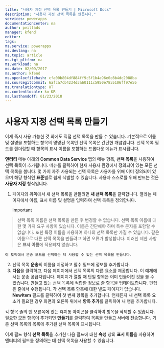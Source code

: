 ```yaml
---
title: "사용자 지정 선택 목록 만들기 | Microsoft Docs"
description: "사용자 지정 선택 목록을 만듭니다."
services: powerapps
documentationcenter: na
author: pvillads
manager: kfend
editor: 
tags: 
ms.service: powerapps
ms.devlang: na
ms.topic: article
ms.tgt_pltfrm: na
ms.workload: na
ms.date: 02/09/2017
ms.author: kfend
ms.openlocfilehash: cfa00b804df884ff9c5f1b4a96e0e8b4dc2088ba
ms.sourcegitcommit: 6afca7cb4234d3a60111c5950e7855106ff97e56
ms.translationtype: HT
ms.contentlocale: ko-KR
ms.lasthandoff: 01/23/2018
---
```

# <a name="create-custom-picklists"></a>사용자 지정 선택 목록 만들기
이제 즉시 사용 가능한 것 외에도 직접 선택 목록을 만들 수 있습니다. 기본적으로 이름 및 설명을 포함하는 항목의 명명된 목록인 선택 목록은 간단한 개념입니다. 선택 목록 필드를 렌더링할 때 항목의 표시 이름을 포함하는 드롭다운 메뉴가 표시됩니다. 

**엔터티** 메뉴 아래의 **Common Data Service** 탭의 메뉴 항목, **선택 목록**을 사용하여 선택 목록이 추가됩니다. 메뉴를 클릭하여 현재 사용자 환경에서 정의되어 있는 모든 선택 목록을 봅니다. 몇 가지 자주 사용되는 선택 목록은 사용자를 위해 이미 정의되어 있으며 해당 형식인 **표준**별로 쉽게 식별할 수 있습니다. 사용자 스스로를 위해 만드는 것은 **사용자 지정** 형식입니다.

1. 페이지의 위쪽에서 새 선택 목록을 만들려면 **새 선택 목록**을 클릭합니다. 열리는 페이지에서 이름, 표시 이름 및 설명을 입력하여 선택 목록을 정의합니다.
   > [!IMPORTANT]
> 선택 목록 이름은 선택 목록을 만든 후 변경할 수 없습니다. 선택 목록 이름에 대한 몇 가지 요구 사항이 있습니다. 이름은 간단해야 하며 특수 문자를 포함할 수 없습니다. 또한 특정 이름을 사용하여 하나의 선택 목록만 가질 수 있습니다. 같은 이름으로 다른 선택 목록을 만들려고 하면 오류가 발생합니다. 이러한 제한 사항은 **표시 이름**에 적용되지 않습니다.
   
    이 토픽에서 운송 모드를 선택하는 데 사용할 수 있는 선택 목록을 만듭니다.
2. 선택 목록 **운송**의 이름을 지정하고 필수 필드에 정보를 추가합니다.
3. **다음**을 클릭하고, 다음 페이지에서 선택 목록의 다른 요소를 제공합니다. 이 예제에서는 운송 공급자입니다. 페이지가 열릴 때 단일 항목은 이미 만들어진 것을 볼 수 있습니다. 만들고 있는 선택 목록에 적합한 정보로 줄 항목을 업데이트합니다. 편집은 줄에서 수행됩니다. 각 선택 목록 항목에 대한 별도 페이지가 없습니다. **NewItem** 필드를 클릭하여 첫 번째 항목을 추가합니다. 언제든지 새 선택 목록 요소가 필요한 경우 화면의 오른쪽 위에서 **항목 추가**를 클릭하여 새 행을 추가합니다. 

각 항목 줄의 맨 오른쪽에 있는 휴지통 아이콘을 클릭하여 항목을 삭제할 수 있습니다. 필요한 모든 항목이 추가되면 **만들기**를 클릭하여 목록을 만들고 서버에 전송합니다. 기존 선택 목록의 목록에 추가된 선택 목록이 표시됩니다.

이제 필드 형식 **선택 목록**을 추가한 다음 필드에 대한 **속성** 창의 **표시 이름**을 사용하여 엔터티의 필드를 정의하는 데 선택 목록을 사용할 수 있습니다. 

